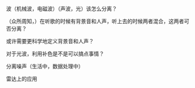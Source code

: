波（机械波，电磁波）（声波，光）该怎么分离？

（众所周知，）在听歌的时候有背景音和人声，听上去的时候两者混合，这两者可否分离？

或许需要更科学地定义背景音和人声？

对于光波，利用补色是不是可以搞点事情？

分离噪声（生活中，数据处理中）

雷达上的应用

